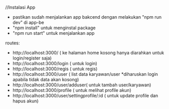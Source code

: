 //Instalasi App
- pastikan sudah menjalankan app bakcend dengan melakukan "npm run dev" di app-be
- "npm install" untuk menginstal package
- "npm run start" untuk menjalankan app

routes:
- http://localhost:3000/  ( ke halaman home kosong hanya diarahkan untuk login/register saja)
- http://localhost:3000/login ( untuk login)
- http://localhost:3000/regis ( untuk regis)
- http://localhost:3000/user ( list data karyawan/user *diharuskan login apabila tidak data akan kosong)
- http://localhost:3000/user/adduser( untuk tambah user/karyawan)
- http://localhost:3000/profile ( untuk melihat profile akun)
- http://localhost:3000/user/settingprofile/:id ( untuk update profile dan hapus akun)